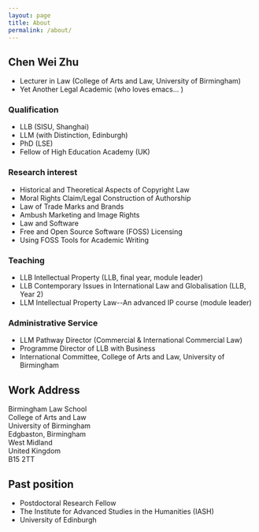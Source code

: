 ```yaml
---
layout: page
title: About
permalink: /about/
---
```



## Chen Wei Zhu
- Lecturer in Law  (College of Arts and Law, University of Birmingham)
- Yet Another Legal Academic (who loves emacs... ) 

### Qualification
- LLB (SISU, Shanghai) 
- LLM (with Distinction, Edinburgh)  	
- PhD (LSE)  	
- Fellow of High Education Academy  (UK)	

### Research interest
- Historical and Theoretical Aspects of Copyright Law
- Moral Rights Claim/Legal Construction of Authorship
- Law of Trade Marks and Brands
- Ambush Marketing and Image Rights 
- Law and Software
- Free and Open Source Software (FOSS) Licensing
- Using FOSS Tools for Academic Writing

### Teaching 
- LLB Intellectual Property  (LLB, final year, module leader)
- LLB Contemporary Issues in International Law and Globalisation (LLB, Year 2)
- LLM Intellectual Property Law--An advanced IP course (module leader)

### Administrative Service
- LLM Pathway Director (Commercial & International Commercial Law) 
- Programme Director of LLB with Business 
- International Committee, College of Arts and Law, University of Birmingham 

## Work Address
Birmingham Law School <br/>College of Arts and Law <br/>University of Birmingham <br/>Edgbaston, Birmingham <br/>West Midland <br/>United Kingdom <br/>B15 2TT

## Past position
- Postdoctoral Research Fellow 
- The Institute for Advanced Studies in the Humanities (IASH)
- University of Edinburgh


